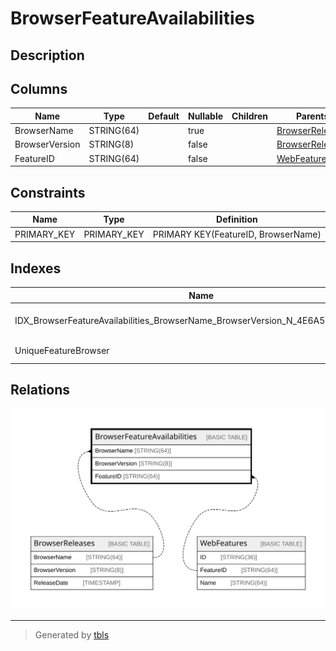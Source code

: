 # BrowserFeatureAvailabilities

## Description

## Columns

| Name | Type | Default | Nullable | Children | Parents | Comment |
| ---- | ---- | ------- | -------- | -------- | ------- | ------- |
| BrowserName | STRING(64) |  | true |  | [BrowserReleases](BrowserReleases.md) |  |
| BrowserVersion | STRING(8) |  | false |  | [BrowserReleases](BrowserReleases.md) |  |
| FeatureID | STRING(64) |  | false |  | [WebFeatures](WebFeatures.md) |  |

## Constraints

| Name | Type | Definition |
| ---- | ---- | ---------- |
| PRIMARY_KEY | PRIMARY_KEY | PRIMARY KEY(FeatureID, BrowserName) |

## Indexes

| Name | Definition |
| ---- | ---------- |
| IDX_BrowserFeatureAvailabilities_BrowserName_BrowserVersion_N_4E6A587D003764F5 | CREATE NULL_FILTERED INDEX IDX_BrowserFeatureAvailabilities_BrowserName_BrowserVersion_N_4E6A587D003764F5 ON BrowserFeatureAvailabilities (BrowserName, BrowserVersion) |
| UniqueFeatureBrowser | CREATE UNIQUE INDEX UniqueFeatureBrowser ON BrowserFeatureAvailabilities (FeatureID, BrowserName) |

## Relations

![er](BrowserFeatureAvailabilities.svg)

---

> Generated by [tbls](https://github.com/k1LoW/tbls)

